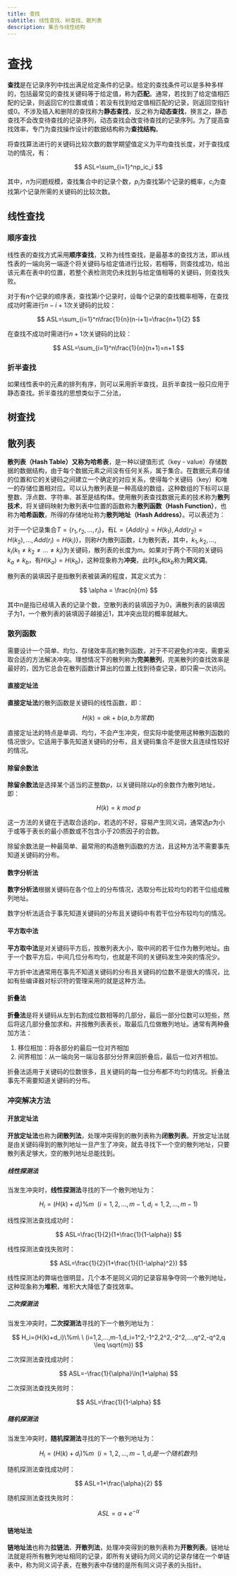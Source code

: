 ```yaml
---
title: 查找
subtitle: 线性查找、树查找、散列表
description: 集合与线性结构
---
```


# 查找

**查找**是在记录序列中找出满足给定条件的记录。给定的查找条件可以是多种多样的，包括最常见的查找关键码等于给定值，称为**匹配**。通常，若找到了给定值相匹配的记录，则返回它的位置或值；若没有找到给定值相匹配的记录，则返回空指针或0。不涉及插入和删除的查找称为**静态查找**，反之称为**动态查找**，换言之，静态查找不会改变待查找的记录序列，动态查找会改变待查找的记录序列。为了提高查找效率，专门为查找操作设计的数据结构称为**查找结构**。

将查找算法进行的关键码比较次数的数学期望值定义为平均查找长度，对于查找成功的情况，有：

$$
ASL=\sum_{i=1}^np_ic_i
$$

其中，$n$为问题规模，查找集合中的记录个数，$p_i$为查找第$i$个记录的概率，$c_i$为查找第$i$个记录所需的关键码的比较次数。

## 线性查找

### 顺序查找

线性表的查找方式采用**顺序查找**，又称为线性查找，是最基本的查找方法，即从线性表的一端向另一端逐个将关键码与给定值进行比较，若相等，则查找成功，给出该元素在表中的位置，若整个表检测完仍未找到与给定值相等的关键码，则查找失败。

对于有$n$个记录的顺序表，查找第$i$个记录时，设每个记录的查找概率相等，在查找成功时需进行$n-i+1$次关键码的比较：

$$
ASL=\sum_{i=1}^n\frac{1}{n}(n-i+1)=\frac{n+1}{2}
$$

在查找不成功时需进行$n+1$次关键码的比较：

$$
ASL=\sum_{i=1}^n\frac{1}{n}(n+1)=n+1
$$

### 折半查找

如果线性表中的元素的排列有序，则可以采用折半查找，且折半查找一般只应用于静态查找。折半查找的思想类似于二分法，


## 树查找

## 散列表

**散列表（Hash Table）**又称为**哈希表**，是一种以键值形式（key - value）存储数据的数据结构，由于每个数据元素之间没有任何关系，属于集合。在数据元素存储的位置和它的关键码之间建立一个确定的对应关系，使得每个关键码（key）和唯一的存储位置相对应。可以认为散列表是一种高级的数组，这种数组的下标可以是整数、浮点数、字符串、甚至是结构体。使用散列表查找数据元素的技术称为**散列技术**，将关键码映射为散列表中位置的函数称为**散列函数（Hash Function）**，也称为**哈希函数**，所得的存储地址称为**散列地址（Hash Address）**。可以表述为：

对于一个记录集合$T=\{r_1,r_2,...,r_i\}$，有$L=\{Add(r_1)=H(k_1),Add(r_2)=H(k_2),...,Add(r_i)=H(k_i)\}$，则称$H$为散列函数，$L$为散列表，其中，$k_1,k_2,...,k_i(k_1 \neq k_2 \neq ... \neq k_i)$为关键码，散列表的长度为$m$。如果对于两个不同的关键码$k_a \neq k_b$，有$H(k_a)=H(k_b)$，这种现象称为**冲突**，此时$k_a$和$k_b$称为**同义词**。

散列表的装填因子是指散列表被装满的程度，其定义式为：

$$
\alpha = \frac{n}{m}
$$

其中$n$是指已经填入表的记录个数，空散列表的装填因子为0，满散列表的装填因子为1，一个散列表的装填因子越接近1，其冲突出现的概率就越大。

### 散列函数

需要设计一个简单、均匀、存储效率高的散列函数，对于不可避免的冲突，需要采取合适的方法解决冲突。理想情况下的散列称为**完美散列**，完美散列的查找效率是最好的，因为它总会在散列函数计算出的位置上找到待查记录，即只需一次访问。

#### 直接定址法

**直接定址法**的散列函数是关键码的线性函数，即：

$$
H(k)=ak+b(a,b为常数)
$$

直接定址法的特点是单调、均匀，不会产生冲突，但实际中能使用这种散列函数的情况很少。它适用于事先知道关键码的分布，且关键码集合不是很大且连续性较好的情况。

#### 除留余数法

**除留余数法**是选择某个适当的正整数$p$，以关键码除以$p$的余数作为散列地址，即：

$$
H(k)=k\ mod\ p
$$

这一方法的关键在于选取合适的$p$，若选的不好，容易产生同义词，通常选$p$为小于或等于表长的最小质数或不包含小于20质因子的合数。

除留余数法是一种最简单、最常用的构造散列函数的方法，且这种方法不需要事先知道关键码的分布。

#### 数字分析法

**数字分析法**根据关键码在各个位上的分布情况，选取分布比较均匀的若干位组成散列地址。

数字分析法适合于事先知道关键码的分布且关键码中有若干位分布较均匀的情况。

#### 平方取中法

**平方取中法**是对关键码平方后，按散列表大小，取中间的若干位作为散列地址。由于一个数平方后，中间几位分布均匀，也就是不同的关键码发生冲突的情况少。

平方折中法通常用在事先不知道关键码的分布且关键码的位数不是很大的情况，比如有些编译器对标识符的管理采用的就是这种方法。

#### 折叠法

**折叠法**是将关键码从左到右割成位数相等的几部分，最后一部分位数可以短些，然后将这几部分叠加求和，并按散列表表长，取最后几位做散列地址。通常有两种叠加方法：

1. 移位相加：将各部分的最后一位对齐相加
2. 间界相加：从一端向另一端沿各部分分界来回折叠后，最后一位对齐相加。

折叠法适用于关键码的位数很多，且关键码的每一位分布都不均匀的情况。折叠法事先不需要知道关键码的分布。

### 冲突解决方法

#### 开放定址法

**开放定址法**也称为**闭散列法**，处理冲突得到的散列表称为**闭散列表**。开放定址法就是由关键码得到的散列地址一旦产生了冲突，就去寻找下一个空的散列地址，只要散列表足够大，空的散列地址总能找到。

##### 线性探测法

当发生冲突时，**线性探测法**寻找的下一个散列地址为：

$$
H_i=(H(k)+d_i)\%m\ \ (i=1,2,...,m-1,d_i=1,2,...,m-1)
$$

线性探测法查找成功时：

$$
ASL=\frac{1}{2}(1+\frac{1}{1-\alpha})
$$

线性探测法查找失败时：

$$
ASL=\frac{1}{2}(1+\frac{1}{(1-\alpha)^2})
$$

线性探测法的弊端也很明显，几个本不是同义词的记录容易争夺同一个散列地址，这种现象称为**堆积**，堆积大大降低了查找效率。

##### 二次探测法

当发生冲突时，**二次探测法**寻找的下一个散列地址为：

$$
H_i=(H(k)+d_i)\%m\ \ (i=1,2,...,m-1,d_i=1^2,-1^2,2^2,-2^2,...,q^2,-q^2,q \leq \sqrt{m})
$$

二次探测法查找成功时：

$$
ASL=-\frac{1}{\alpha}\ln(1+\alpha)
$$

二次探测法查找失败时：

$$
ASL=\frac{1}{1-\alpha}
$$

##### 随机探测法

当发生冲突时，**随机探测法**寻找的下一个散列地址为：

$$
H_i=(H(k)+d_i)\%m\ \ (i=1,2,...,m-1,d_i是一个随机数列)
$$

随机探测法查找成功时：

$$
ASL=1+\frac{\alpha}{2}
$$

随机探测法查找失败时：

$$
ASL=\alpha+e^{-\alpha}
$$

#### 链地址法

**链地址法**也称为**拉链法**、**开散列法**，处理冲突得到的散列表称为**开散列表**。链地址法就是将所有散列地址相同的记录，即所有关键码为同义词的记录存储在一个单链表中，称为同义词子表，在散列表中存储的是所有同义词子表的头指针。
